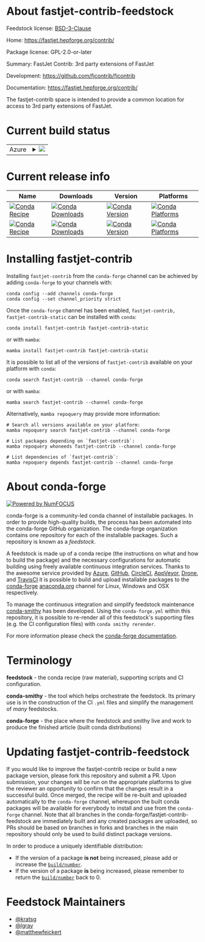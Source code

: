 About fastjet-contrib-feedstock
===============================

Feedstock license: [BSD-3-Clause](https://github.com/conda-forge/fastjet-contrib-feedstock/blob/main/LICENSE.txt)

Home: https://fastjet.hepforge.org/contrib/

Package license: GPL-2.0-or-later

Summary: FastJet Contrib: 3rd party extensions of FastJet

Development: https://github.com/fjcontrib/fjcontrib

Documentation: https://fastjet.hepforge.org/contrib/

The fastjet-contrib space is intended to provide a common location for
access to 3rd party extensions of FastJet.

Current build status
====================


<table>
    
  <tr>
    <td>Azure</td>
    <td>
      <details>
        <summary>
          <a href="https://dev.azure.com/conda-forge/feedstock-builds/_build/latest?definitionId=24381&branchName=main">
            <img src="https://dev.azure.com/conda-forge/feedstock-builds/_apis/build/status/fastjet-contrib-feedstock?branchName=main">
          </a>
        </summary>
        <table>
          <thead><tr><th>Variant</th><th>Status</th></tr></thead>
          <tbody><tr>
              <td>linux_64</td>
              <td>
                <a href="https://dev.azure.com/conda-forge/feedstock-builds/_build/latest?definitionId=24381&branchName=main">
                  <img src="https://dev.azure.com/conda-forge/feedstock-builds/_apis/build/status/fastjet-contrib-feedstock?branchName=main&jobName=linux&configuration=linux%20linux_64_" alt="variant">
                </a>
              </td>
            </tr><tr>
              <td>linux_aarch64</td>
              <td>
                <a href="https://dev.azure.com/conda-forge/feedstock-builds/_build/latest?definitionId=24381&branchName=main">
                  <img src="https://dev.azure.com/conda-forge/feedstock-builds/_apis/build/status/fastjet-contrib-feedstock?branchName=main&jobName=linux&configuration=linux%20linux_aarch64_" alt="variant">
                </a>
              </td>
            </tr><tr>
              <td>linux_ppc64le</td>
              <td>
                <a href="https://dev.azure.com/conda-forge/feedstock-builds/_build/latest?definitionId=24381&branchName=main">
                  <img src="https://dev.azure.com/conda-forge/feedstock-builds/_apis/build/status/fastjet-contrib-feedstock?branchName=main&jobName=linux&configuration=linux%20linux_ppc64le_" alt="variant">
                </a>
              </td>
            </tr><tr>
              <td>osx_64</td>
              <td>
                <a href="https://dev.azure.com/conda-forge/feedstock-builds/_build/latest?definitionId=24381&branchName=main">
                  <img src="https://dev.azure.com/conda-forge/feedstock-builds/_apis/build/status/fastjet-contrib-feedstock?branchName=main&jobName=osx&configuration=osx%20osx_64_" alt="variant">
                </a>
              </td>
            </tr><tr>
              <td>osx_arm64</td>
              <td>
                <a href="https://dev.azure.com/conda-forge/feedstock-builds/_build/latest?definitionId=24381&branchName=main">
                  <img src="https://dev.azure.com/conda-forge/feedstock-builds/_apis/build/status/fastjet-contrib-feedstock?branchName=main&jobName=osx&configuration=osx%20osx_arm64_" alt="variant">
                </a>
              </td>
            </tr>
          </tbody>
        </table>
      </details>
    </td>
  </tr>
</table>

Current release info
====================

| Name | Downloads | Version | Platforms |
| --- | --- | --- | --- |
| [![Conda Recipe](https://img.shields.io/badge/recipe-fastjet--contrib-green.svg)](https://anaconda.org/conda-forge/fastjet-contrib) | [![Conda Downloads](https://img.shields.io/conda/dn/conda-forge/fastjet-contrib.svg)](https://anaconda.org/conda-forge/fastjet-contrib) | [![Conda Version](https://img.shields.io/conda/vn/conda-forge/fastjet-contrib.svg)](https://anaconda.org/conda-forge/fastjet-contrib) | [![Conda Platforms](https://img.shields.io/conda/pn/conda-forge/fastjet-contrib.svg)](https://anaconda.org/conda-forge/fastjet-contrib) |
| [![Conda Recipe](https://img.shields.io/badge/recipe-fastjet--contrib--static-green.svg)](https://anaconda.org/conda-forge/fastjet-contrib-static) | [![Conda Downloads](https://img.shields.io/conda/dn/conda-forge/fastjet-contrib-static.svg)](https://anaconda.org/conda-forge/fastjet-contrib-static) | [![Conda Version](https://img.shields.io/conda/vn/conda-forge/fastjet-contrib-static.svg)](https://anaconda.org/conda-forge/fastjet-contrib-static) | [![Conda Platforms](https://img.shields.io/conda/pn/conda-forge/fastjet-contrib-static.svg)](https://anaconda.org/conda-forge/fastjet-contrib-static) |

Installing fastjet-contrib
==========================

Installing `fastjet-contrib` from the `conda-forge` channel can be achieved by adding `conda-forge` to your channels with:

```
conda config --add channels conda-forge
conda config --set channel_priority strict
```

Once the `conda-forge` channel has been enabled, `fastjet-contrib, fastjet-contrib-static` can be installed with `conda`:

```
conda install fastjet-contrib fastjet-contrib-static
```

or with `mamba`:

```
mamba install fastjet-contrib fastjet-contrib-static
```

It is possible to list all of the versions of `fastjet-contrib` available on your platform with `conda`:

```
conda search fastjet-contrib --channel conda-forge
```

or with `mamba`:

```
mamba search fastjet-contrib --channel conda-forge
```

Alternatively, `mamba repoquery` may provide more information:

```
# Search all versions available on your platform:
mamba repoquery search fastjet-contrib --channel conda-forge

# List packages depending on `fastjet-contrib`:
mamba repoquery whoneeds fastjet-contrib --channel conda-forge

# List dependencies of `fastjet-contrib`:
mamba repoquery depends fastjet-contrib --channel conda-forge
```


About conda-forge
=================

[![Powered by
NumFOCUS](https://img.shields.io/badge/powered%20by-NumFOCUS-orange.svg?style=flat&colorA=E1523D&colorB=007D8A)](https://numfocus.org)

conda-forge is a community-led conda channel of installable packages.
In order to provide high-quality builds, the process has been automated into the
conda-forge GitHub organization. The conda-forge organization contains one repository
for each of the installable packages. Such a repository is known as a *feedstock*.

A feedstock is made up of a conda recipe (the instructions on what and how to build
the package) and the necessary configurations for automatic building using freely
available continuous integration services. Thanks to the awesome service provided by
[Azure](https://azure.microsoft.com/en-us/services/devops/), [GitHub](https://github.com/),
[CircleCI](https://circleci.com/), [AppVeyor](https://www.appveyor.com/),
[Drone](https://cloud.drone.io/welcome), and [TravisCI](https://travis-ci.com/)
it is possible to build and upload installable packages to the
[conda-forge](https://anaconda.org/conda-forge) [anaconda.org](https://anaconda.org/)
channel for Linux, Windows and OSX respectively.

To manage the continuous integration and simplify feedstock maintenance
[conda-smithy](https://github.com/conda-forge/conda-smithy) has been developed.
Using the ``conda-forge.yml`` within this repository, it is possible to re-render all of
this feedstock's supporting files (e.g. the CI configuration files) with ``conda smithy rerender``.

For more information please check the [conda-forge documentation](https://conda-forge.org/docs/).

Terminology
===========

**feedstock** - the conda recipe (raw material), supporting scripts and CI configuration.

**conda-smithy** - the tool which helps orchestrate the feedstock.
                   Its primary use is in the construction of the CI ``.yml`` files
                   and simplify the management of *many* feedstocks.

**conda-forge** - the place where the feedstock and smithy live and work to
                  produce the finished article (built conda distributions)


Updating fastjet-contrib-feedstock
==================================

If you would like to improve the fastjet-contrib recipe or build a new
package version, please fork this repository and submit a PR. Upon submission,
your changes will be run on the appropriate platforms to give the reviewer an
opportunity to confirm that the changes result in a successful build. Once
merged, the recipe will be re-built and uploaded automatically to the
`conda-forge` channel, whereupon the built conda packages will be available for
everybody to install and use from the `conda-forge` channel.
Note that all branches in the conda-forge/fastjet-contrib-feedstock are
immediately built and any created packages are uploaded, so PRs should be based
on branches in forks and branches in the main repository should only be used to
build distinct package versions.

In order to produce a uniquely identifiable distribution:
 * If the version of a package **is not** being increased, please add or increase
   the [``build/number``](https://docs.conda.io/projects/conda-build/en/latest/resources/define-metadata.html#build-number-and-string).
 * If the version of a package **is** being increased, please remember to return
   the [``build/number``](https://docs.conda.io/projects/conda-build/en/latest/resources/define-metadata.html#build-number-and-string)
   back to 0.

Feedstock Maintainers
=====================

* [@kratsg](https://github.com/kratsg/)
* [@lgray](https://github.com/lgray/)
* [@matthewfeickert](https://github.com/matthewfeickert/)

